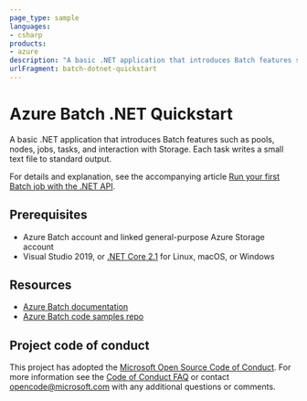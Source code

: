 ```yaml
---
page_type: sample
languages:
- csharp
products:
- azure
description: "A basic .NET application that introduces Batch features such as pools, nodes, jobs, tasks, and interaction with Storage. Each task writes a small text file to standard output."
urlFragment: batch-dotnet-quickstart
---
```


# Azure Batch .NET Quickstart

A basic .NET application that introduces Batch features such as pools, nodes, jobs, tasks, and interaction with Storage. Each task writes a small text file to standard output.

For details and explanation, see the accompanying article [Run your first Batch job with the .NET API](https://docs.microsoft.com/azure/batch/quick-run-dotnet).

## Prerequisites

- Azure Batch account and linked general-purpose Azure Storage account
- Visual Studio 2019, or [.NET Core 2.1](https://www.microsoft.com/net/download/dotnet-core/2.1) for Linux, macOS, or Windows

## Resources

- [Azure Batch documentation](https://docs.microsoft.com/azure/batch/)
- [Azure Batch code samples repo](https://github.com/Azure-Samples/azure-batch-samples)

## Project code of conduct

This project has adopted the [Microsoft Open Source Code of Conduct](https://opensource.microsoft.com/codeofconduct/). For more information see the [Code of Conduct FAQ](https://opensource.microsoft.com/codeofconduct/faq/) or contact [opencode@microsoft.com](mailto:opencode@microsoft.com) with any additional questions or comments.
